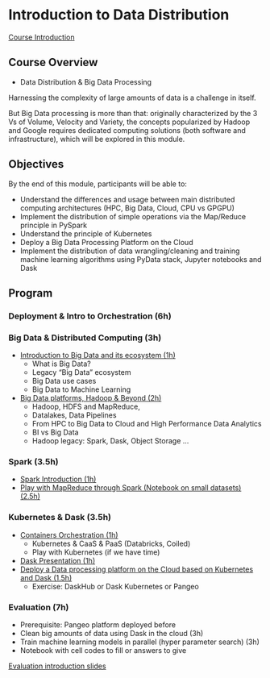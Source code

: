 # Introduction to Data Distribution

[Course Introduction](https://guillaumeeb.github.io/isae-supaero-aibt103-bigdata/00_Course_Introduction.html)

## Course Overview

- Data Distribution & Big Data Processing

Harnessing the complexity of large amounts of data is a challenge in itself. 

But Big Data processing is more than that: originally characterized by the 3 Vs of Volume, Velocity and Variety, 
the concepts popularized by Hadoop and Google requires dedicated computing solutions (both software and infrastructure), 
which will be explored in this module.

## Objectives

By the end of this module, participants will be able to:

- Understand the differences and usage between main distributed computing architectures (HPC, Big Data, Cloud, CPU vs GPGPU)
- Implement the distribution of simple operations via the Map/Reduce principle in PySpark
- Understand the principle of Kubernetes
- Deploy a Big Data Processing Platform on the Cloud
- Implement the distribution of data wrangling/cleaning and training machine learning algorithms using PyData stack, Jupyter notebooks and Dask


## Program

### Deployment & Intro to Orchestration (6h)

### Big Data & Distributed Computing (3h)

- [Introduction to Big Data and its ecosystem (1h)](https://guillaumeeb.github.io/isae-supaero-aibt103-bigdata/01_Introduction_Big_Data.html)
  - What is Big Data?
  - Legacy “Big Data” ecosystem
  - Big Data use cases
  - Big Data to Machine Learning
- [Big Data platforms, Hadoop & Beyond (2h)](https://guillaumeeb.github.io/isae-supaero-aibt103-bigdata/02_Big_Data_Platforms.html)
  - Hadoop, HDFS and MapReduce,
  - Datalakes, Data Pipelines
  - From HPC to Big Data to Cloud and High Performance Data Analytics 
  - BI vs Big Data
  - Hadoop legacy: Spark, Dask, Object Storage ...

### Spark (3.5h)

- [Spark Introduction (1h)](https://guillaumeeb.github.io/isae-supaero-aibt103-bigdata/03_Spark_Introduction.html)
- [Play with MapReduce through Spark (Notebook on small datasets) (2.5h)](https://mybinder.org/v2/gh/guillaumeeb/isae-supaero-aibt103-bigdata/main?urlpath=lab)

### Kubernetes & Dask (3.5h)

- [Containers Orchestration (1h)](https://guillaumeeb.github.io/isae-supaero-aibt103-bigdata/12_OrchestrationKubernetes.html)
  - Kubernetes & CaaS & PaaS (Databricks, Coiled)
  - Play with Kubernetes (if we have time)
- [Dask Presentation (1h)](https://guillaumeeb.github.io/isae-supaero-aibt103-bigdata/22_Dask_Pangeo.html)
- [Deploy a Data processing platform on the Cloud based on Kubernetes and Dask (1.5h)](https://guillaumeeb.github.io/isae-supaero-aibt103-bigdata/13_Dask_On_Cloud.html)
  - Exercise: DaskHub or Dask Kubernetes or Pangeo


### Evaluation (7h)

- Prerequisite: Pangeo platform deployed before
- Clean big amounts of data using Dask in the cloud (3h)
- Train machine learning models in parallel (hyper parameter search) (3h)
- Notebook with cell codes to fill or answers to give

[Evaluation introduction slides](https://guillaumeeb.github.io/isae-supaero-aibt103-bigdata/30_Evaluation.html)
